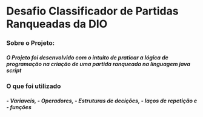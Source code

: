 <h1> Desafio Classificador de Partidas Ranqueadas da DIO </h1>

<h3>Sobre o Projeto:</h3>

<h5> O Projeto foi desenvolvido com o intuito de praticar a lógica de programação na criação de uma partida ranqueada na linguagem java script</h5>

<h3> O que foi utilizado </h3>

<h5> - Variaveis, - Operadores, - Estruturas de decições, - laços de repetição e - funções </h5>
